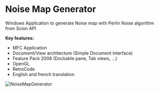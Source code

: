 # Noise Map Generator
<p>Windows Application to generate Noise map with Perlin Noise algorithm from Scion API</p>
<p><b>Key features:</b></p>
<ul>
  <li>MFC Application</li>
  <li>Document/View architecture (Simple Document Interface)</li>
  <li>Feature Pack 2008 (Dockable pane, Tab views, ...)</li>
  <li>OpenGL</li>
  <li>RetroCode</li>
  <li>English and french translation</li>
</ul>

![NoiseMapGenerator](https://zupimages.net/up/23/33/8r5b.png)
